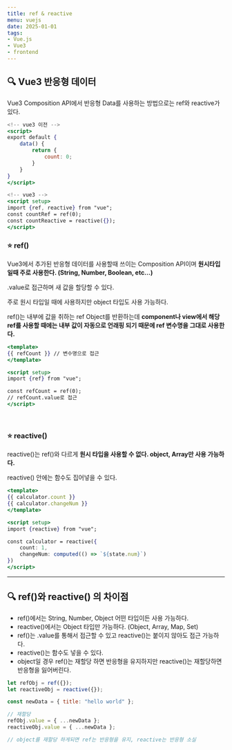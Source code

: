 ```yaml
---
title: ref & reactive
menu: vuejs
date: 2025-01-01
tags:
- Vue.js
- Vue3
- frontend
---
```


## 🔍 Vue3 반응형 데이터
Vue3 Composition API에서 반응형 Data를 사용하는 방법으로는 ref와 reactive가 있다.

```jsx
<!-- vue3 이전 -->
<script>
export default {
	data() {
		return {
			count: 0;
		}
	}
}
</script>

<!-- vue3 -->
<script setup>
import {ref, reactive} from "vue";
const countRef = ref(0);
const countReactive = reactive({});
</script>
```

### ⭐ ref()

Vue3에서 추가된 반응형 데이터를 사용할때 쓰이는 Composition API이며 **원시타입일때 주로 사용한다. (String, Number, Boolean, etc…)**

.value로 접근하며 새 값을 할당할 수 있다.

주로 원시 타입일 때에 사용하지만 object 타입도 사용 가능하다.

ref()는 내부에 값을 취하는 ref Object를 반환하는데 **component나 view에서 해당 ref를 사용할 때에는 내부 값이 자동으로 언래핑 되기 때문에 ref 변수명을 그대로 사용한다.**

```jsx
<template>
{{ refCount }} // 변수명으로 접근
</template>

<script setup>
import {ref} from "vue";

const refCount = ref(0);
// refCount.value로 접근
</script>
```

<br>

### ⭐ reactive()

reactive()는 ref()와 다르게 **원시 타입을 사용할 수 없다. object, Array만 사용 가능하다.**

reactive() 안에는 함수도 집어넣을 수 있다.

```jsx
<template>
{{ calculator.count }}
{{ calculator.changeNum }}
</template>

<script setup>
import {reactive} from "vue";

const calculator = reactive({
	count: 1,
	changeNum: computed(() => `${state.num}`)
})
</script>
```

---

## 🔍 ref()와 reactive() 의 차이점

- ref()에서는 String, Number, Object 어떤 타입이든 사용 가능하다.
- reactive()에서는 Object 타입만 가능하다. (Object, Array, Map, Set)
- ref()는 .value를 통해서 접근할 수 있고 reactive()는 붙이지 않아도 접근 가능하다.
- reactive()는 함수도 넣을 수 있다.
- object일 경우 ref()는 재할당 하면 반응형을 유지하지만 reactive()는 재할당하면 반응형을 잃어버린다.

```jsx
let refObj = ref({});
let reactiveObj = reactive({});

const newData = { title: "hello world" };

// 재할당
refObj.value = { ...newData };
reactiveObj.value = { ...newData };

// object를 재할당 하게되면 ref는 반응형을 유지, reactive는 반응형 소실
```
